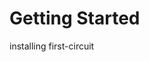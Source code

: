 # Getting Started

<div id="toc-getting-started" class="toctree" maxdepth="2">

installing first-circuit

</div>
